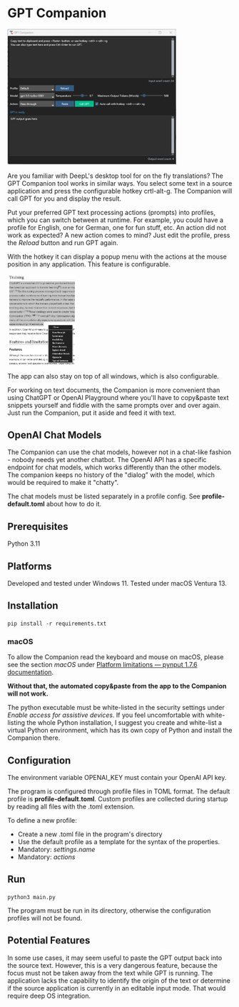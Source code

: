 # GPT Companion

<img alt="Companion App" src="doc/app.png" width="75%" height="75%"/>

Are you familiar with DeepL's desktop tool for on the fly translations?
The GPT Companion tool works in similar ways. You select some text in a source
application and press the configurable hotkey crtl-alt-g. The Companion will
call GPT for you and display the result.

Put your preferred GPT text processing actions (prompts) into profiles, which you can switch between at runtime.
For example, you could have a profile for English, one for German, one for fun stuff, etc.
An action did not work as expected? A new action comes to mind? Just edit the profile, press the _Reload_ button and run GPT again.

With the hotkey it can display a popup menu with the actions at the
mouse position in any application. This feature is configurable.

<img alt="action popup" src="doc/popup.png" width="30%" height="30%"/>

The app can also stay on top of all windows, which is also configurable.

For working on text documents, the Companion is more convenient than using ChatGPT or OpenAI Playground
where you'll have to copy&paste text snippets yourself and fiddle with the
same prompts over and over again. Just run the Companion, put it aside and feed it with text.

## OpenAI Chat Models

The Companion can use the chat models, however not in a chat-like fashion -  nobody needs yet another chatbot. 
The OpenAI API has a specific endpoint for chat models, which works differently than the other models.
The companion keeps no history of the "dialog" with the model, which would be required to make it "chatty".

The chat models must be listed separately in a profile config. See __profile-default.toml__ about how to do it.

## Prerequisites

Python 3.11

## Platforms

Developed and tested under Windows 11. Tested under macOS Ventura 13.

## Installation

`pip install -r requirements.txt`

### macOS
To allow the Companion read the keyboard and mouse on macOS, please see the section _macOS_ under [Platform limitations — pynput 1.7.6 documentation](https://pynput.readthedocs.io/en/latest/limitations.html). 

**Without that, the automated copy&paste from the app to the Companion will not work.**

The python executable must be white-listed in the security settings under _Enable access for assistive devices_.
If you feel uncomfortable with white-listing the whole Python installation,
I suggest you create and white-list a virtual Python environment, which has its own copy of Python 
and install the Companion there.

## Configuration

The environment variable OPENAI_KEY must contain your OpenAI API key.

The program is configured through profile files in TOML format. The default profile is **profile-default.toml**.
Custom profiles are collected during startup by reading all files with the .toml extension.

To define a new profile:

* Create a new .toml file in the program's directory
* Use the default profile as a template for the syntax of the properties.
* Mandatory: *settings.name*
* Mandatory: *actions*

## Run

`python3 main.py`

The program must be run in its directory, otherwise the configuration profiles will not be found.

## Potential Features

In some use cases, it may seem useful to paste the GPT output back into the source text.
However, this is a very dangerous feature, because the focus must not be taken away
from the text while GPT is running.
The application lacks the capability to identify the origin of the text or determine 
if the source application is currently in an editable input mode. That would require deep OS integration. 


